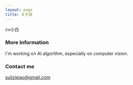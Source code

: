 ```yaml
---
layout: page
title: 关于我 
---
```


cv小白

### More Information

I'm working on AI algorithm, especially on computer vision.

### Contact me

[sulizieiao@gmail.com](mailto:email@domain.com)

